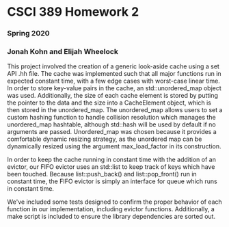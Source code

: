 # CSCI 389 Homework 2
### Spring 2020
### Jonah Kohn and Elijah Wheelock

This project involved the creation of a generic look-aside cache using a set API .hh file. The cache was implemented such that all major functions run in expected constant time, with a few edge cases with worst-case linear time. In order to store key-value pairs in the cache, an std::unordered_map object was used.  Additionally, the size of each cache element is stored by putting the pointer to the data and the size into a CacheElement object, which is then stored in the unordered_map. The unordered_map allows users to set a custom hashing function to handle collision resolution which manages the unordered_map hashtable, although std::hash will be used by default if no arguments are passed. Unordered_map was chosen because it provides a comfortable dynamic resizing strategy, as the unordered map can be dynamically resized using the argument max_load_factor in its construction.

In order to keep the cache running in constant time with the addition of an evictor, our FIFO evictor uses an std::list to keep track of keys which have been touched. Because list::push_back() and list::pop_front() run in constant time, the FIFO evictor is simply an interface for queue which runs in constant time.

We've included some tests designed to confirm the proper behavior of each function in our implementation, including evictor functions. Additionally, a make script is included to ensure the library dependencies are sorted out. 
